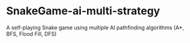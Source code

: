 # SnakeGame-ai-multi-strategy
A self-playing Snake game using multiple AI pathfinding algorithms (A*, BFS, Flood Fill, DFS)
